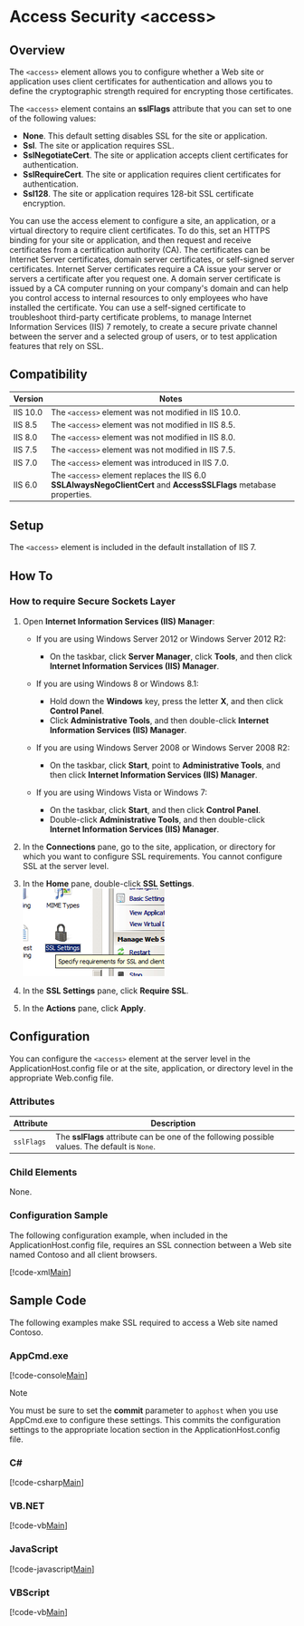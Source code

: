 Access Security &lt;access&gt;
====================
<a id="001"></a>
## Overview

The `<access>` element allows you to configure whether a Web site or application uses client certificates for authentication and allows you to define the cryptographic strength required for encrypting those certificates.

The `<access>` element contains an **sslFlags** attribute that you can set to one of the following values:

- **None**. This default setting disables SSL for the site or application.
- **Ssl**. The site or application requires SSL.
- **SslNegotiateCert**. The site or application accepts client certificates for authentication.
- **SslRequireCert**. The site or application requires client certificates for authentication.
- **Ssl128**. The site or application requires 128-bit SSL certificate encryption.

You can use the access element to configure a site, an application, or a virtual directory to require client certificates. To do this, set an HTTPS binding for your site or application, and then request and receive certificates from a certification authority (CA). The certificates can be Internet Server certificates, domain server certificates, or self-signed server certificates. Internet Server certificates require a CA issue your server or servers a certificate after you request one. A domain server certificate is issued by a CA computer running on your company's domain and can help you control access to internal resources to only employees who have installed the certificate. You can use a self-signed certificate to troubleshoot third-party certificate problems, to manage Internet Information Services (IIS) 7 remotely, to create a secure private channel between the server and a selected group of users, or to test application features that rely on SSL.

<a id="002"></a>
## Compatibility

| Version | Notes |
| --- | --- |
| IIS 10.0 | The `<access>` element was not modified in IIS 10.0. |
| IIS 8.5 | The `<access>` element was not modified in IIS 8.5. |
| IIS 8.0 | The `<access>` element was not modified in IIS 8.0. |
| IIS 7.5 | The `<access>` element was not modified in IIS 7.5. |
| IIS 7.0 | The `<access>` element was introduced in IIS 7.0. |
| IIS 6.0 | The `<access>` element replaces the IIS 6.0 **SSLAlwaysNegoClientCert** and **AccessSSLFlags** metabase properties. |

<a id="003"></a>
## Setup

The `<access>` element is included in the default installation of IIS 7.

<a id="004"></a>
## How To

### How to require Secure Sockets Layer

1. Open **Internet Information Services (IIS) Manager**: 

    - If you are using Windows Server 2012 or Windows Server 2012 R2: 

        - On the taskbar, click **Server Manager**, click **Tools**, and then click **Internet Information Services (IIS) Manager**.
    - If you are using Windows 8 or Windows 8.1: 

        - Hold down the **Windows** key, press the letter **X**, and then click **Control Panel**.
        - Click **Administrative Tools**, and then double-click **Internet Information Services (IIS) Manager**.
    - If you are using Windows Server 2008 or Windows Server 2008 R2: 

        - On the taskbar, click **Start**, point to **Administrative Tools**, and then click **Internet Information Services (IIS) Manager**.
    - If you are using Windows Vista or Windows 7: 

        - On the taskbar, click **Start**, and then click **Control Panel**.
        - Double-click **Administrative Tools**, and then double-click **Internet Information Services (IIS) Manager**.
2. In the **Connections** pane, go to the site, application, or directory for which you want to configure SSL requirements. You cannot configure SSL at the server level.
3. In the **Home** pane, double-click **SSL Settings**.  
    [![](access/_static/image2.png)](access/_static/image1.png)
4. In the **SSL Settings** pane, click **Require SSL**.
5. In the **Actions** pane, click **Apply**.
 
<a id="005"></a>
## Configuration

You can configure the `<access>` element at the server level in the ApplicationHost.config file or at the site, application, or directory level in the appropriate Web.config file.

### Attributes

| Attribute | Description |
| --- | --- |
| `sslFlags` | The **sslFlags** attribute can be one of the following possible values. The default is `None`. | Value | Description | | --- | --- | | `None` | Disable SSL. | | `Ssl` | Require SSL. | | `SslNegotiateCert` | Accept client certificates for authentication. | | `SslRequireCert` | Require clients certificates for authentication. | | `SslMapCert` | Enable certificate mapping authentication. | | `Ssl128` | Require 128-bit SSL. | |

### Child Elements

None.

### Configuration Sample

The following configuration example, when included in the ApplicationHost.config file, requires an SSL connection between a Web site named Contoso and all client browsers.

[!code-xml[Main](access/samples/sample1.xml)]

<a id="006"></a>
## Sample Code

The following examples make SSL required to access a Web site named Contoso.

### AppCmd.exe

[!code-console[Main](access/samples/sample2.cmd)]

> [!NOTE]
> You must be sure to set the **commit** parameter to `apphost` when you use AppCmd.exe to configure these settings. This commits the configuration settings to the appropriate location section in the ApplicationHost.config file.

### C#

[!code-csharp[Main](access/samples/sample3.cs)]

### VB.NET

[!code-vb[Main](access/samples/sample4.vb)]

### JavaScript

[!code-javascript[Main](access/samples/sample5.js)]

### VBScript

[!code-vb[Main](access/samples/sample6.vb)]